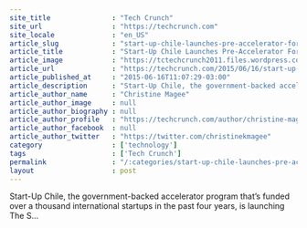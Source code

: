 ```yaml
---
site_title               : "Tech Crunch"
site_url                 : "https://techcrunch.com"
site_locale              : "en_US"
article_slug             : "start-up-chile-launches-pre-accelerator-for-female-founders"
article_title            : "Start-Up Chile Launches Pre-Accelerator For Female Founders"
article_image            : "https://tctechcrunch2011.files.wordpress.com/2015/06/s-factory.jpg?w=764&h=400&crop=1"
article_url              : "https://techcrunch.com/2015/06/16/start-up-chile-launches-pre-accelerator-for-female-founders/"
article_published_at     : "2015-06-16T11:07:29-03:00"
article_description      : "Start-Up Chile, the government-backed accelerator program that’s funded over a thousand international startups in the past four years, is launching The S..."
article_author_name      : "Christine Magee"
article_author_image     : null
article_author_biography : null
article_author_profile   : "https://techcrunch.com/author/christine-magee/"
article_author_facebook  : null
article_author_twitter   : "https://twitter.com/christinekmagee"
category                 : ['technology']
tags                     : ['Tech Crunch']
permalink                : "/:categories/start-up-chile-launches-pre-accelerator-for-female-founders/"
layout                   : post
---
```


Start-Up Chile, the government-backed accelerator program that’s funded over a thousand international startups in the past four years, is launching The S...
